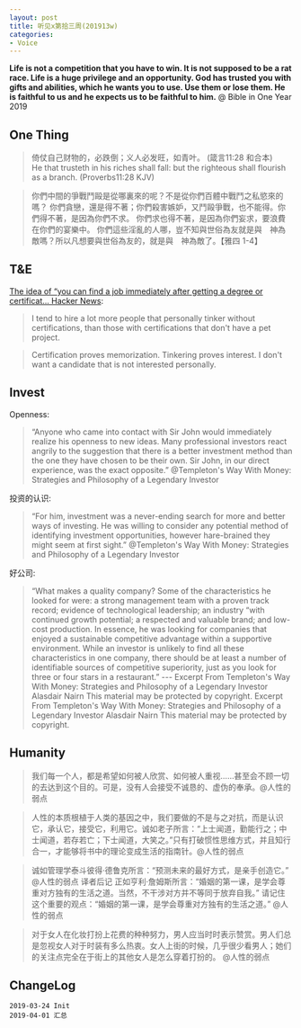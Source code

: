 ```yaml
---
layout: post
title: 听见x第拾三周(201913w) 
categories:
- Voice
---
```

**Life is not a competition that you have to win. It is not supposed to be a rat race. Life is a huge privilege and an opportunity. God has trusted you with gifts and abilities, which he wants you to use. Use them or lose them. He is faithful to us and he expects us to be faithful to him.** @ Bible in One Year 2019

## One Thing

> 倚仗自己财物的，必跌倒；义人必发旺，如青叶。 (箴言11:28 和合本)   
> He that trusteth in his riches shall fall: but the righteous shall flourish as a branch. (Proverbs11:28 KJV)

> 你們中間的爭戰鬥毆是從哪裏來的呢？不是從你們百體中戰鬥之私慾來的嗎？ 你們貪戀，還是得不著；你們殺害嫉妒，又鬥毆爭戰，也不能得。你們得不著，是因為你們不求。 你們求也得不著，是因為你們妄求，要浪費在你們的宴樂中。 你們這些淫亂的人哪，豈不知與世俗為友就是與　神為敵嗎？所以凡想要與世俗為友的，就是與　神為敵了。【雅四 1-4】

## T&E

[The idea of “you can find a job immediately after getting a degree or certificat...  Hacker News](https://news.ycombinator.com/item?id=19062624):

> I tend to hire a lot more people that personally tinker without certifications, than those with certifications that don't have a pet project.   

> Certification proves memorization. Tinkering proves interest. I don't want a candidate that is not interested personally.  

## Invest

Openness:

> “Anyone who came into contact with Sir John would immediately realize his openness to new ideas. Many professional investors react angrily to the suggestion that there is a better investment method than the one they have chosen to be their own. Sir John, in our direct experience, was the exact opposite.”  @Templeton's Way With Money: Strategies and Philosophy of a Legendary Investor

投资的认识:

> “For him, investment was a never-ending search for more and better ways of investing. He was willing to consider any potential method of identifying investment opportunities, however hare-brained they might seem at first sight.” @Templeton's Way With Money: Strategies and Philosophy of a Legendary Investor

好公司:

> “What makes a quality company? Some of the characteristics he looked for were: a strong management team with a proven track record; evidence of technological leadership; an industry “with continued growth potential; a respected and valuable brand; and low-cost production. In essence, he was looking for companies that enjoyed a sustainable competitive advantage within a supportive environment. While an investor is unlikely to find all these characteristics in one company, there should be at least a number of identifiable sources of competitive superiority, just as you look for three or four stars in a restaurant.”  --- Excerpt From Templeton's Way With Money: Strategies and Philosophy of a Legendary Investor Alasdair Nairn This material may be protected by copyright. Excerpt From Templeton's Way With Money: Strategies and Philosophy of a Legendary Investor Alasdair Nairn This material may be protected by copyright.

## Humanity

> 我们每一个人，都是希望如何被人欣赏、如何被人重视……甚至会不顾一切的去达到这个目的。可是，没有人会接受不诚恳的、虚伪的奉承。@人性的弱点  

> 人性的本质根植于人类的基因之中，我们要做的不是与之对抗，而是认识它，承认它，接受它，利用它。诚如老子所言：“上士闻道，勤能行之；中士闻道，若存若亡；下士闻道，大笑之。”只有打破惯性思维方式，并且知行合一，才能够将书中的理论变成生活的指南针。@人性的弱点

> 诚如管理学泰斗彼得·德鲁克所言：“预测未来的最好方式，是亲手创造它。” @人性的弱点 译者后记 
> 正如亨利·詹姆斯所言：“婚姻的第一课，是学会尊重对方独有的生活之道。当然，不干涉对方并不等同于放弃自我。” 请记住这个重要的观点：“婚姻的第一课，是学会尊重对方独有的生活之道。” @人性的弱点

> 对于女人在化妆打扮上花费的种种努力，男人应当时时表示赞赏。男人们总是忽视女人对于时装有多么热衷。女人上街的时候，几乎很少看男人；她们的关注点完全在于街上的其他女人是怎么穿着打扮的。 @人性的弱点

## ChangeLog

```
2019-03-24 Init
2019-04-01 汇总
```
